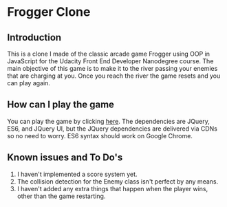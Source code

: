 Frogger Clone
===============================

## Introduction

This is a clone I made of the classic arcade game Frogger using OOP in JavaScript for the Udacity Front End Developer Nanodegree course. The main objective of this game is to make it to the river passing your enemies that are charging at you. Once you reach the river the game resets and you can play again.

## How can I play the game

You can play the game by clicking [here](http://www.saarimzaman.com/frogger-game-clone/). The dependencies are JQuery, ES6, and JQuery UI, but the JQuery dependencies are delivered via CDNs so no need to worry. ES6 syntax should work on Google Chrome.

## Known issues and To Do's

1. I haven't implemented a score system yet.
2. The collision detection for the Enemy class isn't perfect by any means.
3. I haven't added any extra things that happen when the player wins, other than the game restarting.
